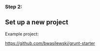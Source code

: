 ### Step 2:
##  Set up a new project


Example project: 

https://github.com/bwasilewski/grunt-starter
